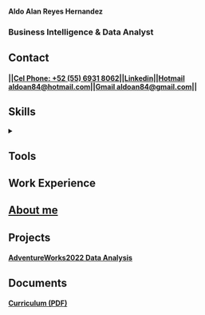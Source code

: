 #### Aldo Alan Reyes Hernandez

### Business Intelligence & Data Analyst

## Contact
#### ||[Cel Phone: +52 (55) 6931 8062](tel:+525569318062)||[Linkedin](https://www.linkedin.com/in/aldoreyesbianalyst?lipi=urn%3Ali%3Apage%3Ad_flagship3_profile_view_base_contact_details%3Bv420leqVSUOChjUj%2BtCWbw%3D%3D)||[Hotmail aldoan84@hotmail.com](aldoan84@hotmail.com)||[Gmail aldoan84@gmail.com](aldoan84@gmail.com)||

## Skills 

 <details>
  <summary></summary>
    
   <details>
     <summary>Dashboard Desing</summary>
         Power BI
     </details>
   
   <details>
     <summary>Data Modeling</summary>
        Power Query
     </details>
    
   <details>
      <summary>Data Analysis</summary>
      SQL
      Power BI
      Python
      Excel
    </details>
     
   <details>
     <summary>Metrics</summary>
  DAX
    </details>
  
   <details>
      <summary>Data Visualization</summary>
    Figma
    </details>

  
  OKR & KPI Tracking
</details>

## Tools

## Work Experience

## [About me](https://aldoreyes84.github.io/About-me/)


## Projects

 #### [AdventureWorks2022 Data Analysis](https://aldoreyes84.github.io/Data_Analisys_For_AdventureWorksDW2022/)

## Documents
 #### [Curriculum (PDF)](/Assets/files/Aldo_Reyes_CV.pdf)
